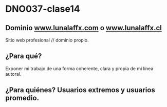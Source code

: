 # DNO037-clase14

## Dominio www.lunalaffx.com o www.lunalaffx.cl
Sitio web profesional // dominio propio.

## ¿Para qué?
Exponer mi trabajo de una forma coherente, clara y propia de mi línea autoral.

## ¿Para quiénes? Usuarios extremos y usuarios promedio.

